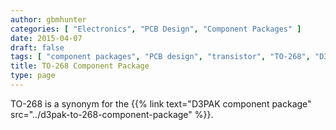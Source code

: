 ```yaml
---
author: gbmhunter
categories: [ "Electronics", "PCB Design", "Component Packages" ]
date: 2015-04-07
draft: false
tags: [ "component packages", "PCB design", "transistor", "TO-268", "D3PAK" ]
title: TO-268 Component Package
type: page
---
```


TO-268 is a synonym for the {{% link text="D3PAK component package" src="../d3pak-to-268-component-package" %}}.
